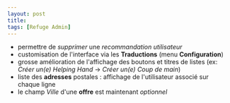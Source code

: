 ```yaml
---
layout: post
title:
tags: [Refuge Admin]
---
```


- permettre de *supprimer* une *recommandation utilisateur*
- customisation de l'interface via les **Traductions** (menu **Configuration**)
- grosse amélioration de l'affichage des boutons et titres de listes (ex: *Créer un(e) Helping Hand* -> *Créer un(e) Coup de main*)
- liste des **adresses** postales : affichage de l'utilisateur associé sur chaque ligne
- le champ *Ville* d'une **offre** est maintenant *optionnel*
